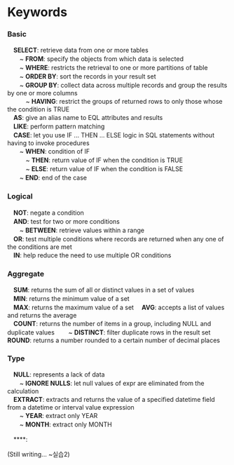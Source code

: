 # Keywords

### Basic
　**SELECT**: retrieve data from one or more tables  
　　~ **FROM**: specify the objects from which data is selected  
　　~ **WHERE**: restricts the retrieval to one or more partitions of table  
　　~ **ORDER BY**: sort the records in your result set  
　　~ **GROUP BY**: collect data across multiple records and group the results by one or more columns  
　　　~ **HAVING**: restrict the groups of returned rows to only those whose the condition is TRUE  
　**AS**: give an alias name to EQL attributes and results  
　**LIKE**: perform pattern matching  
　**CASE**: let you use IF ... THEN ... ELSE logic in SQL statements without having to invoke procedures  
　　~ **WHEN**: condition of IF  
　　　~ **THEN**: return value of IF when the condition is TRUE  
　　　~ **ELSE**: return value of IF when the condition is FALSE  
　　~ **END**: end of the case  
  
### Logical
　**NOT**: negate a condition  
　**AND**: test for two or more conditions  
　　~ **BETWEEN**: retrieve values within a range  
　**OR**: test multiple conditions where records are returned when any one of the conditions are met  
　**IN**: help reduce the need to use multiple OR conditions  

### Aggregate
　**SUM**: returns the sum of all or distinct values in a set of values   
　**MIN**: returns the minimum value of a set  
　**MAX**: returns the maximum value of a set
　**AVG**: accepts a list of values and returns the average  
　**COUNT**: returns the number of items in a group, including NULL and duplicate values
　　~ **DISTINCT**: filter duplicate rows in the result set
　**ROUND**: returns a number rounded to a certain number of decimal places  

### Type
　**NULL**: represents a lack of data  
　　~ **IGNORE NULLS**: let null values of expr are eliminated from the calculation  
　**EXTRACT**: extracts and returns the value of a specified datetime field from a datetime or interval value expression  
　　~ **YEAR**: extract only YEAR  
　　~ **MONTH**: extract only MONTH  
 
 
 
 
　****:

(Still writing... ~실습2)
